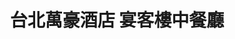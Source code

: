 ---
title: "台北萬豪酒店 宴客樓中餐廳"
description: "台北萬豪酒店 宴客樓中餐廳"
layout: shop
keywords:
  - 美食競賽
  - 台灣美食
  - 美食精選
datePublished: "2025-06-30"
dateModified: "2025-07-05"
city: "台北市"
district: "中山區"
address: "台北市中山區樂群二路199號三樓"
phone: "0221757918"
geo: "25.080450827034152, 121.55894180377362"
google_map: "https://maps.app.goo.gl/GM3cgbjFbHit65bH6"
footinder: "https://footinder.com.tw/%e5%8f%b0%e5%8c%97%e5%b8%82%e4%b8%ad%e5%b1%b1%e5%8d%80/8805/"
official: "https://www.taipeimarriott.com.tw/websev?cat=page&id=45"
award:
  - name: "500盤"
    year: "2024"
    entries:
      - dishes:
          - "鮑魚福州炒飯"
          - "椒麻松花皮蛋麵"

---